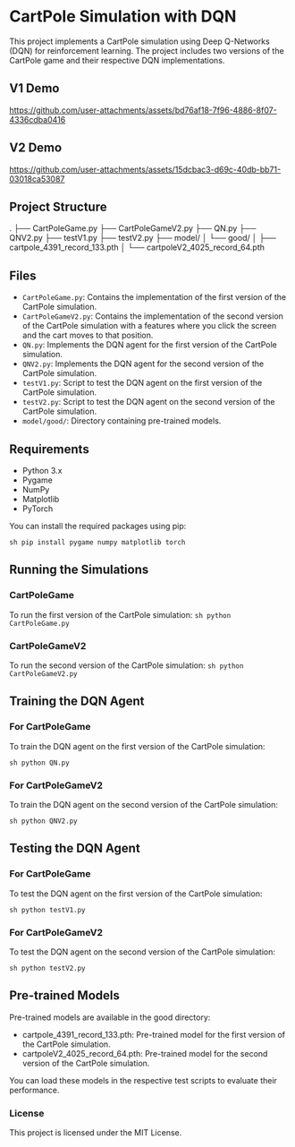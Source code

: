 # CartPole Simulation with DQN

This project implements a CartPole simulation using Deep Q-Networks (DQN) for reinforcement learning. The project includes two versions of the CartPole game and their respective DQN implementations.

## V1 Demo



https://github.com/user-attachments/assets/bd76af18-7f96-4886-8f07-4336cdba0416



## V2 Demo



https://github.com/user-attachments/assets/15dcbac3-d69c-40db-bb71-03018ca53087



## Project Structure

.
├── CartPoleGame.py
├── CartPoleGameV2.py
├── QN.py
├── QNV2.py
├── testV1.py
├── testV2.py
├── model/
│ └── good/
│ ├── cartpole_4391_record_133.pth
│ └── cartpoleV2_4025_record_64.pth

## Files

- `CartPoleGame.py`: Contains the implementation of the first version of the CartPole simulation.
- `CartPoleGameV2.py`: Contains the implementation of the second version of the CartPole simulation with a features where you click the screen and the cart moves to that position.
- `QN.py`: Implements the DQN agent for the first version of the CartPole simulation.
- `QNV2.py`: Implements the DQN agent for the second version of the CartPole simulation.
- `testV1.py`: Script to test the DQN agent on the first version of the CartPole simulation.
- `testV2.py`: Script to test the DQN agent on the second version of the CartPole simulation.
- `model/good/`: Directory containing pre-trained models.

## Requirements

- Python 3.x
- Pygame
- NumPy
- Matplotlib
- PyTorch

You can install the required packages using pip:

`sh pip install pygame numpy matplotlib torch `

## Running the Simulations

### CartPoleGame

To run the first version of the CartPole simulation:
`sh python CartPoleGame.py`

### CartPoleGameV2

To run the second version of the CartPole simulation:
`sh python CartPoleGameV2.py`

## Training the DQN Agent

### For CartPoleGame

To train the DQN agent on the first version of the CartPole simulation:

`sh python QN.py`

### For CartPoleGameV2

To train the DQN agent on the second version of the CartPole simulation:

`sh python QNV2.py`

## Testing the DQN Agent

### For CartPoleGame

To test the DQN agent on the first version of the CartPole simulation:

`sh python testV1.py`

### For CartPoleGameV2

To test the DQN agent on the second version of the CartPole simulation:

`sh python testV2.py`

## Pre-trained Models

Pre-trained models are available in the good directory:

- cartpole_4391_record_133.pth: Pre-trained model for the first version of the CartPole simulation.
- cartpoleV2_4025_record_64.pth: Pre-trained model for the second version of the CartPole simulation.

You can load these models in the respective test scripts to evaluate their performance.

### License

This project is licensed under the MIT License.
